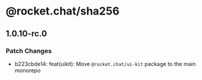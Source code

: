 # @rocket.chat/sha256

## 1.0.10-rc.0

### Patch Changes

- b223cbde14: feat(uikit): Move `@rocket.chat/ui-kit` package to the main monorepo
